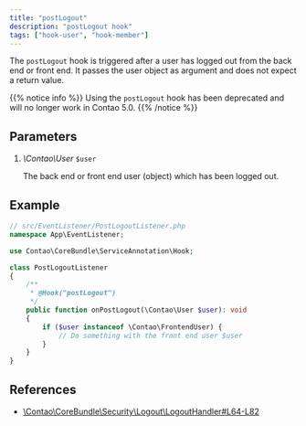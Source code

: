 ```yaml
---
title: "postLogout"
description: "postLogout hook"
tags: ["hook-user", "hook-member"]
---
```



The `postLogout` hook is triggered after a user has logged out from the back end 
or front end. It passes the user object as argument and does not expect a return value.

{{% notice info %}}
Using the `postLogout` hook has been deprecated and will no longer work in Contao 5.0.
{{% /notice %}}


## Parameters

1. *\Contao\User* `$user`

    The back end or front end user (object) which has been logged out.


## Example

```php
// src/EventListener/PostLogoutListener.php
namespace App\EventListener;

use Contao\CoreBundle\ServiceAnnotation\Hook;

class PostLogoutListener
{
    /**
     * @Hook("postLogout")
     */
    public function onPostLogout(\Contao\User $user): void
    {
        if ($user instanceof \Contao\FrontendUser) {
            // Do something with the front end user $user  
        }
    }
}
```


## References

* [\Contao\CoreBundle\Security\Logout\LogoutHandler#L64-L82](https://github.com/contao/contao/blob/4.7.6/core-bundle/src/Security/Logout/LogoutHandler.php#L64-L82)
